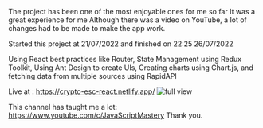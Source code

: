 The project has been one of the most enjoyable ones for me so far
It was a great experience for me
Although there was a video on YouTube, a lot of changes had to be made to make the app work.

Started this project at 21/07/2022
and finished on 22:25 26/07/2022

Using React best practices like Router,
State Management using Redux Toolkit,
Using Ant Design to create UIs,
Creating charts using Chart.js, and fetching data from multiple sources using RapidAPI

Live at :
https://crypto-esc-react.netlify.app/
<img src="https://i.postimg.cc/TwYyF3q0/full-view.png" alt="full view">

This channel has taught me a lot:
https://www.youtube.com/c/JavaScriptMastery
Thank you.
